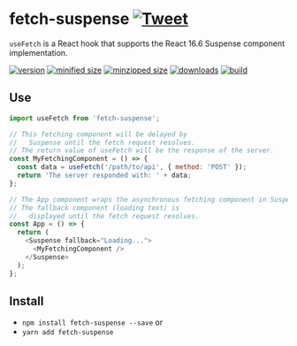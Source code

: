 # fetch-suspense [![Tweet](https://img.shields.io/twitter/url/http/shields.io.svg?style=social)](https://twitter.com/intent/tweet?text=fetch-suspense%20is%20a%20React%20hook%20that%20supports%20the%20Suspense%20component!&url=https://github.com/CharlesStover/fetch-suspense&via=CharlesStover&hashtags=react,reactjs,javascript,typescript,webdev,webdevelopment)

`useFetch` is a React hook that supports the React 16.6 Suspense component implementation.

[![version](https://img.shields.io/npm/v/fetch-suspense.svg)](https://www.npmjs.com/package/fetch-suspense/)
[![minified size](https://img.shields.io/bundlephobia/min/fetch-suspense.svg)](https://www.npmjs.com/package/fetch-suspense)
[![minzipped size](https://img.shields.io/bundlephobia/minzip/fetch-suspense.svg)](https://www.npmjs.com/package/fetch-suspense)
[![downloads](https://img.shields.io/npm/dt/fetch-suspense.svg)](https://www.npmjs.com/package/fetch-suspense)
[![build](https://api.travis-ci.com/CharlesStover/fetch-suspense.svg)](https://travis-ci.com/CharlesStover/fetch-suspense/)

## Use

```JavaScript
import useFetch from 'fetch-suspense';

// This fetching component will be delayed by
//   Suspense until the fetch request resolves.
// The return value of useFetch will be the response of the server.
const MyFetchingComponent = () => {
  const data = useFetch('/path/to/api', { method: 'POST' });
  return 'The server responded with: ' + data;
};

// The App component wraps the asynchronous fetching component in Suspense.
// The fallback component (loading text) is
//   displayed until the fetch request resolves.
const App = () => {
  return (
    <Suspense fallback="Loading...">
      <MyFetchingComponent />
    </Suspense>
  );
};
```

## Install

* `npm install fetch-suspense --save` or
* `yarn add fetch-suspense`
